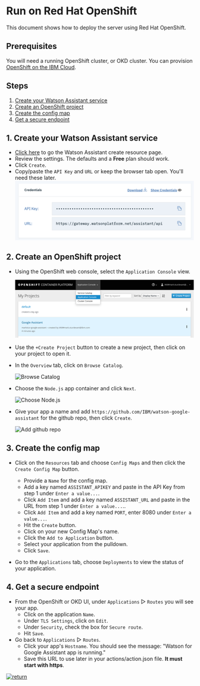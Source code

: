 # Run on Red Hat OpenShift

This document shows how to deploy the server using Red Hat OpenShift.

## Prerequisites

You will need a running OpenShift cluster, or OKD cluster. You can provision [OpenShift on the IBM Cloud](https://cloud.ibm.com/kubernetes/catalog/openshiftcluster).

## Steps

1. [Create your Watson Assistant service](#1-create-your-watson-assistant-service)
1. [Create an OpenShift project](#2-create-an-openshift-project)
1. [Create the config map](#3-create-the-config-map)
1. [Get a secure endpoint](#4-get-a-secure-endpoint)

## 1. Create your Watson Assistant service

* [Click here](https://cloud.ibm.com/catalog/services/watson-assistant) to go the Watson Assistant create resource page.
* Review the settings. The defaults and a **Free** plan should work.
* Click `Create`.
* Copy/paste the `API Key` and `URL` or keep the browser tab open. You'll need these later.  
  ![credentials](images/credentials.png)

## 2. Create an OpenShift project

* Using the OpenShift web console, select the `Application Console` view.

  ![console-options](images/openshift-console-options.png)

* Use the `+Create Project` button to create a new project, then click on your project to open it.

* In the `Overview` tab, click on `Browse Catalog`.

  ![Browse Catalog](https://raw.githubusercontent.com/IBM/pattern-utils/master/openshift/openshift-browse-catalog.png)

* Choose the `Node.js` app container and click `Next`.

  ![Choose Node.js](https://raw.githubusercontent.com/IBM/pattern-utils/master/openshift/openshift-choose-nodejs.png)

* Give your app a name and add `https://github.com/IBM/watson-google-assistant` for the github repo, then click `Create`.

  ![Add github repo](https://raw.githubusercontent.com/IBM/pattern-utils/master/openshift/openshift-add-github-repo.png)

## 3. Create the config map

* Click on the `Resources` tab and choose `Config Maps` and then click the `Create Config Map` button.
  * Provide a `Name` for the config map.
  * Add a key named `ASSISTANT_APIKEY` and paste in the API Key from step 1 under `Enter a value...`.
  * Click `Add Item` and add a key named `ASSISTANT_URL` and paste in the URL from step 1 under `Enter a value...`..
  * Click `Add Item` and add a key named `PORT`, enter 8080 under `Enter a value...`.
  * Hit the `Create` button.
  * Click on your new Config Map's name.
  * Click the `Add to Application` button.
  * Select your application from the pulldown.
  * Click `Save`.

* Go to the `Applications` tab, choose `Deployments` to view the status of your application.

## 4. Get a secure endpoint

* From the OpenShift or OKD UI, under `Applications` ▷ `Routes` you will see your app.
  * Click on the application `Name`.
  * Under `TLS Settings`, click on `Edit`.
  * Under `Security`, check the box for `Secure route`.
  * Hit `Save`.
* Go back to `Applications` ▷ `Routes`.
  * Click your app's `Hostname`. You should see the message: "Watson for Google Assistant app is running."
  * Save this URL to use later in your actions/action.json file. **It must start with https**.

[![return](https://raw.githubusercontent.com/IBM/pattern-utils/master/deploy-buttons/return.png)](https://github.com/IBM/watson-google-assistant#setup-google-actions)
